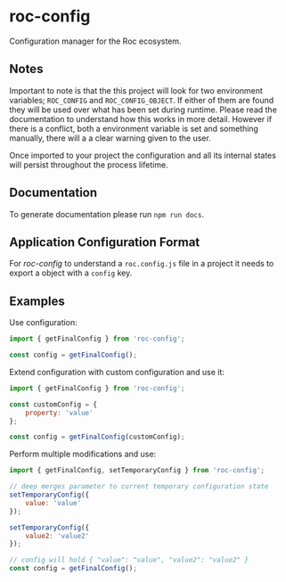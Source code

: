# roc-config

Configuration manager for the Roc ecosystem.

## Notes

Important to note is that the this project will look for two environment variables; `ROC_CONFIG` and `ROC_CONFIG_OBJECT`. If either of them are found they will be used over what has been set during runtime. Please read the documentation to understand how this works in more detail. However if there is a conflict, both a environment variable is set and something manually, there will a a clear warning given to the user.

Once imported to your project the configuration and all its internal states will persist throughout the process lifetime.

## Documentation

To generate documentation please run `npm run docs`.

## Application Configuration Format

For _roc-config_ to understand a `roc.config.js` file in a project it needs to export a object with a `config` key.

## Examples

Use configuration:
```js
import { getFinalConfig } from 'roc-config';

const config = getFinalConfig();

```

Extend configuration with custom configuration and use it:
```js
import { getFinalConfig } from 'roc-config';

const customConfig = {
    property: 'value'
};

const config = getFinalConfig(customConfig);
```
Perform multiple modifications and use:
```js
import { getFinalConfig, setTemporaryConfig } from 'roc-config';

// deep merges parameter to current temporary configuration state
setTemporaryConfig({
    value: 'value'
});

setTemporaryConfig({
    value2: 'value2'
});

// config will hold { "value": "value", "value2": "value2" }
const config = getFinalConfig();
```
